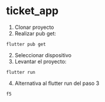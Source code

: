 # ticket_app

1. Clonar proyecto
2. Realizar pub get:
```
flutter pub get
```
2. Seleccionar dispositivo
3. Levantar el proyecto:
```
flutter run
```
4. Alternativa al flutter run del paso 3
```
f5
```
